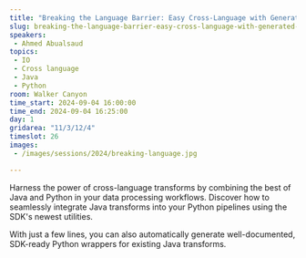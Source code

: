 ```yaml
---
title: "Breaking the Language Barrier: Easy Cross-Language with Generated Python Wrappers"
slug: breaking-the-language-barrier-easy-cross-language-with-generated-python-wrappers
speakers:
 - Ahmed Abualsaud
topics:
 - IO
 - Cross language
 - Java
 - Python
room: Walker Canyon
time_start: 2024-09-04 16:00:00
time_end: 2024-09-04 16:25:00
day: 1
gridarea: "11/3/12/4"
timeslot: 26
images:
 - /images/sessions/2024/breaking-language.jpg 

---
```


Harness the power of cross-language transforms by combining the best of Java and Python in your data processing workflows. Discover how to seamlessly integrate Java transforms into your Python pipelines using the SDK's newest utilities. 

With just a few lines, you can also automatically generate well-documented, SDK-ready Python wrappers for existing Java transforms.